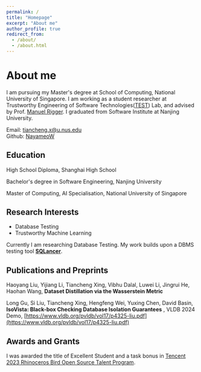 ```yaml
---
permalink: /
title: "Homepage"
excerpt: "About me"
author_profile: true
redirect_from: 
  - /about/
  - /about.html
---
```



# About me

I am pursuing my Master's degree at School of Computing, National University of Singapore. I am working as a student researcher at Trustworthy Engineering of Software Technologies([TEST](https://nus-test.github.io/)) Lab, and advised by Prof. [Manuel Rigger](https://www.manuelrigger.at/). I graduated from Software Institute at Nanjing University.

Email: [tiancheng.x@u.nus.edu](mailto:tiancheng.x@u.nus.edu)  
Github: [NayameoW](https://github.com/NayameoW)

## Education

High School Diploma, Shanghai High School

Bachelor's degree in Software Engineering, Nanjing University

Master of Computing, AI Specialisation, National University of Singapore

## Research Interests

- Database Testing 
- Trustworthy Machine Learning

Currently I am researching Database Testing. My work builds upon a DBMS testing tool **[SQLancer](https://github.com/sqlancer/sqlancer)**.

## Publications and Preprints

Haoyang Liu, Yijiang Li, Tiancheng Xing, Vibhu Dalal, Luwei Li, Jingrui He, Haohan Wang, **Dataset Distillation via the Wasserstein Metric**

Long Gu, Si Liu, Tiancheng Xing, Hengfeng Wei, Yuxing Chen, David Basin, **IsoVista: Black-box Checking Database Isolation Guarantees** , VLDB 2024 Demo, [https://www.vldb.org/pvldb/vol17/p4325-liu.pdf](https://www.vldb.org/pvldb/vol17/p4325-liu.pdf)

## Awards and Grants

I was awarded the title of Excellent Student and a task bonus in [Tencent 2023 Rhinoceros Bird Open Source Talent Program](https://mp.weixin.qq.com/s/_Hc7yW0FaLrf-2Ohy0foLw).